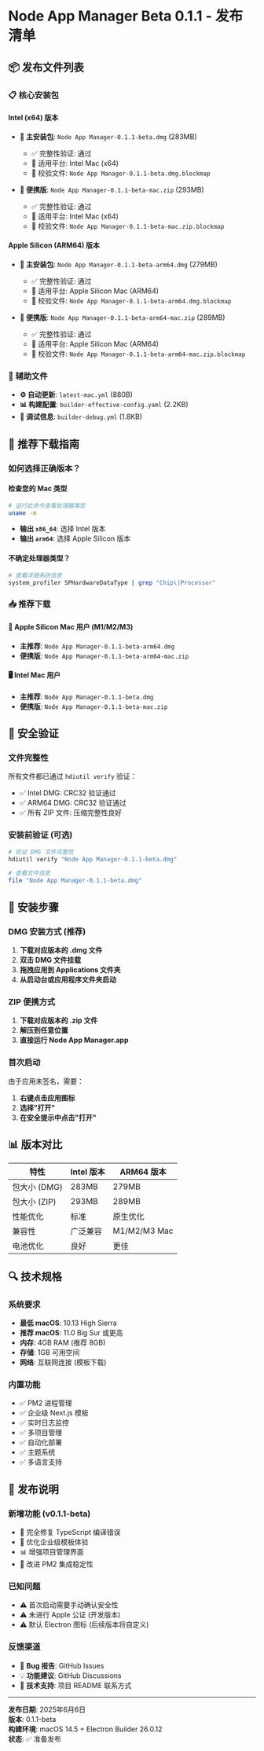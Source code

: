 # Node App Manager Beta 0.1.1 - 发布清单

## 📦 发布文件列表

### 📋 核心安装包

#### Intel (x64) 版本
- **📀 主安装包**: `Node App Manager-0.1.1-beta.dmg` (283MB)
  - ✅ 完整性验证: 通过
  - 🎯 适用平台: Intel Mac (x64)
  - 📝 校验文件: `Node App Manager-0.1.1-beta.dmg.blockmap`

- **📁 便携版**: `Node App Manager-0.1.1-beta-mac.zip` (293MB)
  - ✅ 完整性验证: 通过
  - 🎯 适用平台: Intel Mac (x64)
  - 📝 校验文件: `Node App Manager-0.1.1-beta-mac.zip.blockmap`

#### Apple Silicon (ARM64) 版本
- **📀 主安装包**: `Node App Manager-0.1.1-beta-arm64.dmg` (279MB)
  - ✅ 完整性验证: 通过
  - 🎯 适用平台: Apple Silicon Mac (ARM64)
  - 📝 校验文件: `Node App Manager-0.1.1-beta-arm64.dmg.blockmap`

- **📁 便携版**: `Node App Manager-0.1.1-beta-arm64-mac.zip` (289MB)
  - ✅ 完整性验证: 通过
  - 🎯 适用平台: Apple Silicon Mac (ARM64)
  - 📝 校验文件: `Node App Manager-0.1.1-beta-arm64-mac.zip.blockmap`

### 🔧 辅助文件
- **⚙️ 自动更新**: `latest-mac.yml` (880B)
- **📊 构建配置**: `builder-effective-config.yaml` (2.2KB)
- **🐛 调试信息**: `builder-debug.yml` (1.8KB)

## 🎯 推荐下载指南

### 如何选择正确版本？

#### 检查您的 Mac 类型
```bash
# 运行此命令查看处理器类型
uname -m
```

- **输出 `x86_64`**: 选择 Intel 版本
- **输出 `arm64`**: 选择 Apple Silicon 版本

#### 不确定处理器类型？
```bash
# 查看详细系统信息
system_profiler SPHardwareDataType | grep "Chip\|Processor"
```

### 📥 推荐下载

#### 🍎 Apple Silicon Mac 用户 (M1/M2/M3)
- **主推荐**: `Node App Manager-0.1.1-beta-arm64.dmg`
- **便携版**: `Node App Manager-0.1.1-beta-arm64-mac.zip`

#### 🖥️ Intel Mac 用户
- **主推荐**: `Node App Manager-0.1.1-beta.dmg`  
- **便携版**: `Node App Manager-0.1.1-beta-mac.zip`

## 🔐 安全验证

### 文件完整性
所有文件都已通过 `hdiutil verify` 验证：
- ✅ Intel DMG: CRC32 验证通过
- ✅ ARM64 DMG: CRC32 验证通过
- ✅ 所有 ZIP 文件: 压缩完整性良好

### 安装前验证 (可选)
```bash
# 验证 DMG 文件完整性
hdiutil verify "Node App Manager-0.1.1-beta.dmg"

# 查看文件信息
file "Node App Manager-0.1.1-beta.dmg"
```

## 🚀 安装步骤

### DMG 安装方式 (推荐)
1. **下载对应版本的 .dmg 文件**
2. **双击 DMG 文件挂载**
3. **拖拽应用到 Applications 文件夹**
4. **从启动台或应用程序文件夹启动**

### ZIP 便携方式
1. **下载对应版本的 .zip 文件**
2. **解压到任意位置**
3. **直接运行 Node App Manager.app**

### 首次启动
由于应用未签名，需要：
1. **右键点击应用图标**
2. **选择"打开"**
3. **在安全提示中点击"打开"**

## 📊 版本对比

| 特性 | Intel 版本 | ARM64 版本 |
|------|------------|------------|
| 包大小 (DMG) | 283MB | 279MB |
| 包大小 (ZIP) | 293MB | 289MB |
| 性能优化 | 标准 | 原生优化 |
| 兼容性 | 广泛兼容 | M1/M2/M3 Mac |
| 电池优化 | 良好 | 更佳 |

## 🔍 技术规格

### 系统要求
- **最低 macOS**: 10.13 High Sierra
- **推荐 macOS**: 11.0 Big Sur 或更高
- **内存**: 4GB RAM (推荐 8GB)
- **存储**: 1GB 可用空间
- **网络**: 互联网连接 (模板下载)

### 内置功能
- ✅ PM2 进程管理
- ✅ 企业级 Next.js 模板
- ✅ 实时日志监控
- ✅ 多项目管理
- ✅ 自动化部署
- ✅ 主题系统
- ✅ 多语言支持

## 📝 发布说明

### 新增功能 (v0.1.1-beta)
- 🔧 完全修复 TypeScript 编译错误
- 🎨 优化企业级模板体验
- 📊 增强项目管理界面
- 🔄 改进 PM2 集成稳定性

### 已知问题
- ⚠️ 首次启动需要手动确认安全性
- ⚠️ 未进行 Apple 公证 (开发版本)
- ⚠️ 默认 Electron 图标 (后续版本将自定义)

### 反馈渠道
- 🐛 **Bug 报告**: GitHub Issues
- 💡 **功能建议**: GitHub Discussions  
- 📧 **技术支持**: 项目 README 联系方式

---

**发布日期**: 2025年6月6日  
**版本**: 0.1.1-beta  
**构建环境**: macOS 14.5 + Electron Builder 26.0.12  
**状态**: ✅ 准备发布
